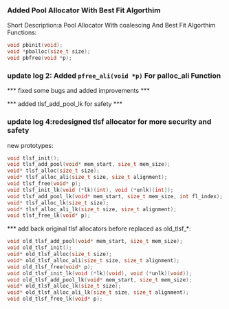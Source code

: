 ### Added Pool Allocator With Best Fit Algorthim
Short Description:a Pool Allocator With coalescing And Best Fit Algorthim
Functions:
```c
void pbinit(void);
void *pballoc(size_t size);
void pbfree(void *p);
```
### update log 2: Added ``` pfree_ali(void *p) ``` For palloc_ali Function
*** fixed some bugs and added improvements ***

*** added tlsf_add_pool_lk for safety ***

### update log 4:redesigned tlsf allocator for more security and safety
new prototypes:

```c
void tlsf_init();
void tlsf_add_pool(void* mem_start, size_t mem_size);
void* tlsf_alloc(size_t size);
void* tlsf_alloc_ali(size_t size, size_t alignment);
void tlsf_free(void* p);
void tlsf_init_lk(void (*lk)(int), void (*unlk)(int));
void tlsf_add_pool_lk(void* mem_start, size_t mem_size, int fl_index);
void* tlsf_alloc_lk(size_t size);
void* tlsf_alloc_ali_lk(size_t size, size_t alignment);
void tlsf_free_lk(void* p);
```


*** add back original tlsf allocators before replaced as old_tlsf_*:

```c
void old_tlsf_add_pool(void* mem_start, size_t mem_size);
void old_tlsf_init();
void* old_tlsf_alloc(size_t size);
void* old_tlsf_alloc_ali(size_t size, size_t alignment);
void old_tlsf_free(void* p);
void old_tlsf_init_lk(void (*lk)(void), void (*unlk)(void));
void old_tlsf_add_pool_lk(void* mem_start, size_t mem_size);
void* old_tlsf_alloc_lk(size_t size);
void* old_tlsf_alloc_ali_lk(size_t size, size_t alignment);
void old_tlsf_free_lk(void* p);
```

